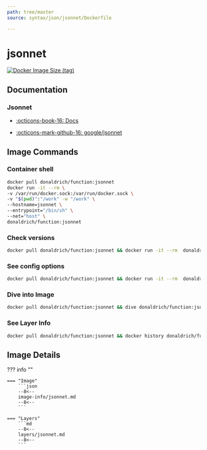 ```yaml
---
path: tree/master
source: syntax/json/jsonnet/Dockerfile

---
```


# jsonnet

[![Docker Image Size (tag)](https://img.shields.io/docker/image-size/donaldrich/function/jsonnet?color=blue&label=donaldrich/function:jsonnet&logo=docker&style=flat-square)](https://hub.docker.com/r/donaldrich/function/jsonnet)

## Documentation

### Jsonnet

- [:octicons-book-16: Docs](https://jsonnet.org)

- [:octicons-mark-github-16: google/jsonnet](https://github.com/google/jsonnet)

## Image Commands

### Container shell

```sh
docker pull donaldrich/function:jsonnet
docker run -it --rm \
-v /var/run/docker.sock:/var/run/docker.sock \
-v "$(pwd)":"/work" -w "/work" \
--hostname=jsonnet \
--entrypoint="/bin/sh" \
--net="host" \
donaldrich/function:jsonnet
```

### Check versions

```sh
docker pull donaldrich/function:jsonnet && docker run -it --rm  donaldrich/function:jsonnet validate
```

### See config options

```sh
docker pull donaldrich/function:jsonnet && docker run -it --rm  donaldrich/function:jsonnet help
```

### Dive into Image

```sh
docker pull donaldrich/function:jsonnet && dive donaldrich/function:jsonnet
```

### See Layer Info

```sh
docker pull donaldrich/function:jsonnet && docker history donaldrich/function:jsonnet
```

## Image Details

??? info ""

    === "Image"
        ```json
        --8<--
        image-info/jsonnet.md
        --8<--
        ```

    === "Layers"
        ```md
        --8<--
        layers/jsonnet.md
        --8<--
        ```
